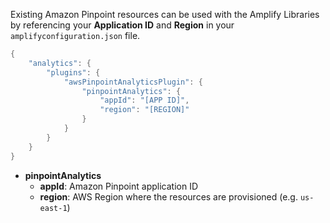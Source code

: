 Existing Amazon Pinpoint resources can be used with the Amplify Libraries by referencing your **Application ID** and **Region** in your `amplifyconfiguration.json` file.

```dart
{
    "analytics": {
        "plugins": {
            "awsPinpointAnalyticsPlugin": {
                "pinpointAnalytics": {
                    "appId": "[APP ID]",
                    "region": "[REGION]"
                }
            }
        }
    }
}
```

- **pinpointAnalytics**
  - **appId**: Amazon Pinpoint application ID
  - **region**: AWS Region where the resources are provisioned (e.g. `us-east-1`)